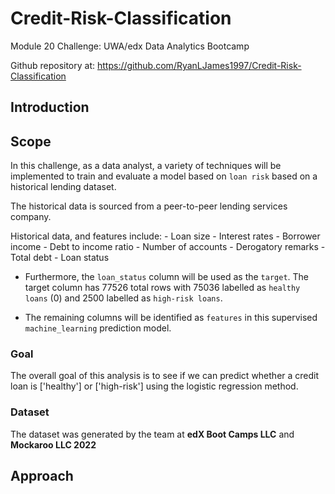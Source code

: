 # Credit-Risk-Classification

Module 20 Challenge: UWA/edx Data Analytics Bootcamp

Github repository at: https://github.com/RyanLJames1997/Credit-Risk-Classification

## Introduction

## Scope

In this challenge, as a data analyst, a variety of techniques will be implemented to train and evaluate a model based on `loan risk` based on a historical lending dataset. 

The historical data is sourced from a peer-to-peer lending services company.

Historical data, and features include:
        - Loan size
        - Interest rates
        - Borrower income
        - Debt to income ratio
        - Number of accounts
        - Derogatory remarks
        - Total debt
        - Loan status
    
 - Furthermore, the `loan_status` column will be used as the `target`. The target column has 77526 total rows with 75036 labelled as `healthy loans` (0) and 2500 labelled as `high-risk loans`.
    
 - The remaining columns will be identified as `features` in this supervised `machine_learning` prediction model.

### Goal

The overall goal of this analysis is to see if we can predict whether a credit loan is ['healthy'] or ['high-risk'] using the logistic regression method.

### Dataset

The dataset was generated by the team at **edX Boot Camps LLC** and **Mockaroo LLC 2022**

## Approach
